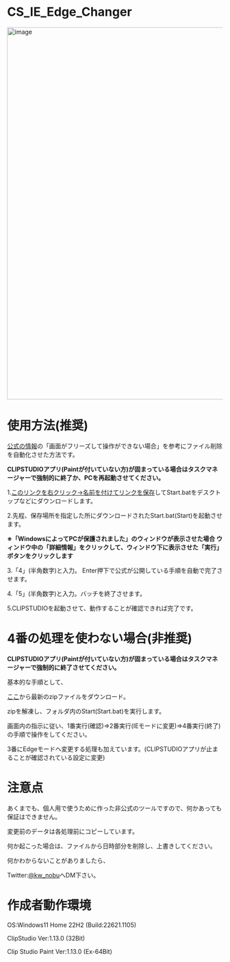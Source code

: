 # CS_IE_Edge_Changer
<img width="867" alt="image" src="https://user-images.githubusercontent.com/44832116/212854921-1b9675ea-0814-4418-ad11-5eca46cfb0c6.png">


# 使用方法(推奨)
[公式の情報](https://support.clip-studio.com/ja-jp/faq/articles/20230001)の「画面がフリーズして操作ができない場合」を参考にファイル削除を自動化させた方法です。

**CLIPSTUDIOアプリ(Paintが付いていない方)が固まっている場合はタスクマネージャーで強制的に終了か、PCを再起動させてください。**

1.[このリンクを右クリック→名前を付けてリンクを保存](https://github.com/kawa-nobu/CS_IE_Edge_Changer/raw/main/Start.bat)してStart.batをデスクトップなどにダウンロードします。


2.先程、保存場所を指定した所にダウンロードされたStart.bat(Start)を起動させます。

**※「WindowsによってPCが保護されました」のウィンドウが表示させた場合
ウィンドウ中の「詳細情報」をクリックして、ウィンドウ下に表示させた「実行」ボタンをクリックします**

3.「4」(半角数字)と入力。
Enter押下で公式が公開している手順を自動で完了させます。

4.「5」(半角数字)と入力。バッチを終了させます。

5.CLIPSTUDIOを起動させて、動作することが確認できれば完了です。

# 4番の処理を使わない場合(非推奨)

**CLIPSTUDIOアプリ(Paintが付いていない方)が固まっている場合はタスクマネージャーで強制的に終了させてください。**

基本的な手順として、

[ここ](https://github.com/kawa-nobu/CS_IE_Edge_Changer/archive/refs/heads/main.zip)から最新のzipファイルをダウンロード。

zipを解凍し、フォルダ内のStart(Start.bat)を実行します。

画面内の指示に従い、1番実行(確認)=>2番実行(IEモードに変更)=>4番実行(終了)の手順で操作をしてください。

3番にEdgeモードへ変更する処理も加えています。(CLIPSTUDIOアプリが止まることが確認されている設定に変更)

# 注意点
あくまでも、個人用で使うために作った非公式のツールですので、何かあっても保証はできません。

変更前のデータは各処理前にコピーしています。

何か起こった場合は、ファイルから日時部分を削除し、上書きしてください。

何かわからないことがありましたら、

Twitter:[@kw_nobu](https://twitter.com/kw_nobu)へDM下さい。

# 作成者動作環境
OS:Windows11 Home 22H2 (Build:22621.1105)

ClipStudio Ver:1.13.0 (32Bit)

Clip Studio Paint Ver:1.13.0 (Ex-64Bit)
